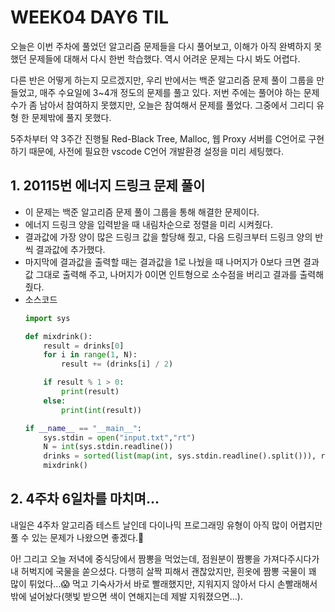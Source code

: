 # WEEK04 DAY6 TIL
오늘은 이번 주차에 풀었던 알고리즘 문제들을 다시 풀어보고, 이해가 아직 완벽하지 못했던 문제들에 대해서 다시 한번 학습했다. 역시 어려운 문제는 다시 봐도 어렵다.

다른 반은 어떻게 하는지 모르겠지만, 우리 반에서는 백준 알고리즘 문제 풀이 그룹을 만들었고, 매주 수요일에 3~4개 정도의 문제를 풀고 있다. 저번 주에는 풀어야 하는 문제 수가 좀 남아서 참여하지 못했지만, 오늘은 참여해서 문제를 풀었다. 그중에서 그리디 유형 한 문제밖에 풀지 못했다.

5주차부터 약 3주간 진행될 Red-Black Tree, Malloc, 웹 Proxy 서버를 C언어로 구현하기 때문에, 사전에 필요한 vscode C언어 개발환경 설정을 미리 세팅했다.

## 1. 20115번 에너지 드링크 문제 풀이
- 이 문제는 백준 알고리즘 문제 풀이 그룹을 통해 해결한 문제이다.
- 에너지 드링크 양을 입력받을 때 내림차순으로 정렬을 미리 시켜줬다.
- 결과값에 가장 양이 많은 드링크 값을 할당해 줬고, 다음 드링크부터 드링크 양의 반씩 결과값에 추가했다.
- 마지막에 결과값을 출력할 때는 결과값을 1로 나눴을 때 나머지가 0보다 크면 결과값 그대로 출력해 주고, 나머지가 0이면 인트형으로 소수점을 버리고 결과를 출력해 줬다.
- 소스코드
    ```python
    import sys

    def mixdrink():
        result = drinks[0]
        for i in range(1, N):
            result += (drinks[i] / 2)
    
        if result % 1 > 0:
            print(result)
        else:
            print(int(result))

    if __name__ == "__main__":
        sys.stdin = open("input.txt","rt")
        N = int(sys.stdin.readline())
        drinks = sorted(list(map(int, sys.stdin.readline().split())), reverse = True)
        mixdrink()
    ```

## 2. 4주차 6일차를 마치며...
내일은 4주차 알고리즘 테스트 날인데 다이나믹 프로그래밍 유형이 아직 많이 어렵지만 풀 수 있는 문제가 나왔으면 좋겠다.🙏

아! 그리고 오늘 저녁에 중식당에서 짬뽕을 먹었는데, 점원분이 짬뽕을 가져다주시다가 내 허벅지에 국물을 쏟으셨다. 다행히 살짝 피해서 괜찮았지만, 흰옷에 짬뽕 국물이 꽤 많이 튀었다...😱
먹고 기숙사가서 바로 빨래했지만, 지워지지 않아서 다시 손빨래해서 밖에 널어놨다(햇빛 받으면 색이 연해지는데 제발 지워졌으면...).